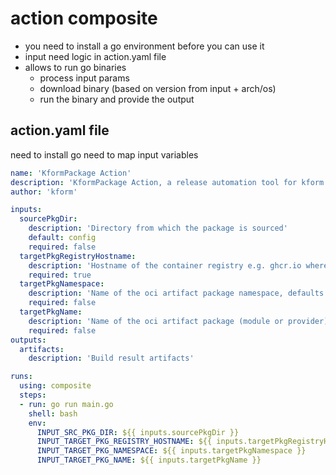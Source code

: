 # action composite

- you need to install a go environment before you can use it
- input need logic in action.yaml file
- allows to run go binaries 
    - process input params
    - download binary (based on version from input + arch/os)
    - run the binary and provide the output


## action.yaml file

need to install go
need to map input variables

```yaml
name: 'KformPackage Action'
description: 'KformPackage Action, a release automation tool for kform providers and modules using oci artifacts'
author: 'kform'

inputs:
  sourcePkgDir:
    description: 'Directory from which the package is sourced'
    default: config
    required: false
  targetPkgRegistryHostname:
    description: 'Hostname of the container registry e.g. ghcr.io where the oci artifact image is stored'
    required: true
  targetPkgNamespace:
    description: 'Name of the oci artifact package namespace, defaults to the owner/organization of the repository'
    required: false
  targetPkgName:
    description: 'Name of the oci artifact package (module or provider), defaults to the name of the repository'
    required: false
outputs:
  artifacts:
    description: 'Build result artifacts'

runs:
  using: composite
  steps:
  - run: go run main.go
    shell: bash
    env:
      INPUT_SRC_PKG_DIR: ${{ inputs.sourcePkgDir }}
      INPUT_TARGET_PKG_REGISTRY_HOSTNAME: ${{ inputs.targetPkgRegistryHostname }}
      INPUT_TARGET_PKG_NAMESPACE: ${{ inputs.targetPkgNamespace }}
      INPUT_TARGET_PKG_NAME: ${{ inputs.targetPkgName }}
```